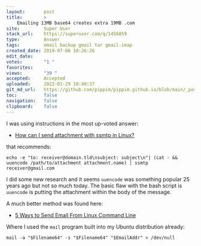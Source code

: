 ```yaml
---
layout:       post
title:        >
    Emailing 13MB base64 creates extra 19MB .com
site:         Super User
stack_url:    https://superuser.com/q/1456859
type:         Answer
tags:         email backup gmail tar gmail-imap
created_date: 2019-07-06 18:26:26
edit_date:    
votes:        "1 "
favorites:    
views:        "39 "
accepted:     Accepted
uploaded:     2022-01-29 10:40:37
git_md_url:   https://github.com/pippim/pippim.github.io/blob/main/_posts/2019/2019-07-06-Emailing-13MB-base64-creates-extra-19MB-.com.md
toc:          false
navigation:   false
clipboard:    false
---
```


I was using instructions in the most up-voted answer:

- [How can I send attachment with ssmtp in Linux?][1]

that recommends:

``` 
echo -e "to: receiver@domain.tld\nsubject: subject\n"| (cat - && uuencode /path/to/attachment attachment.name) | ssmtp receiver@gmail.com
```

I did some new research and it seems `uuencode` was something popular 25 years ago but not so much today. The basic flaw with the bash script is `uuencode` is putting the attachment within the body of the message.

A much better method was found here:

- [5 Ways to Send Email From Linux Command Line][2]

Where I used the `mail` program built into my Ubuntu distribution already:

``` 
mail -a "$Filename64" -s "$Filename64" "$EmailAddr" < /dev/null
```


  [1]: https://unix.stackexchange.com/a/90881/200094
  [2]: https://tecadmin.net/ways-to-send-email-from-linux-command-line/
